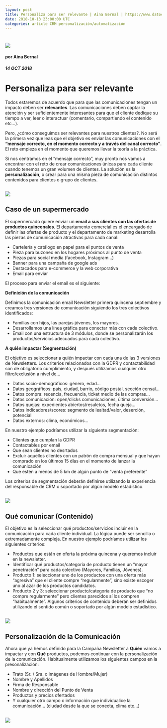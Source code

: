 ```yaml
---
layout: post
title: Personaliza para ser relevante | Aina Bernal | https://www.datocms-assets.com/7606/1538733109-personaliza.png
date: 2018-10-13 23:00:00 UTC
categories: article CRM personalización/automatización
---
```


# ![](https://www.datocms-assets.com/7606/1538733109-personaliza.png)

#### por Aina Bernal
##### 14 OCT 2018

# Personaliza para ser relevante

Todos estaremos de acuerdo que para que las comunicaciones tengan un impacto deben ser **relevantes**. Las comunicaciones deben captar la atención y ser suficientemente interesantes para que el cliente dedique su tiempo a ver, leer o interactuar (comentario, compartiendo el contenido etc…).

Pero, ¿cómo conseguimos ser relevantes para nuestros clientes?. No será la primera vez que leas que el objetivo es enviar las comunicaciones con el **“mensaje correcto, en el momento correcto y a través del canal correcto”**. El reto empieza en el momento que queremos llevar la teoría a la práctica.

Si nos centramos en el “mensaje correcto”, muy pronto nos vamos a encontrar con el reto de crear comunicaciones únicas para cada cliente cuando tenemos un gran volumen de clientes.
La solución es la **personalización**, o crear para una misma pieza de comunicación distintos contenidos para clientes o grupo de clientes.

## ![](https://www.datocms-assets.com/7606/1538735431-mensaje.png)

## Caso de un supermercado

El supermercado quiere enviar un **email a sus clientes con las ofertas de productos quincenales**.
El departamento comercial es el encargado de definir las ofertas de producto y el departamento de marketing desarrolla las piezas de comunicación atractivas para cada canal: 

* Cartelería y catálogo en papel para el puntos de venta
* Pieza para buzoneo en los hogares próximos al punto de venta
* Piezas para social media (facebook, Instagram…)
* Banner para una campaña de google ads
* Destacados para e-commerce y la web corporativa
* Email para enviar 

El proceso para enviar el email es el siguiente:

**Definición de la comunicación**

Definimos la comunicación email Newsletter primera quincena septiembre y creamos tres versiones de comunicación siguiendo los tres colectivos identificados:

* Familias con hijos, las parejas jóvenes, los mayores. 
* Desarrollamos una línea gráfica para conectar más con cada colectivo.
* Email con una estructura de 3 módulos, donde se personalizarán los productos/servicios adecuados para cada colectivo.

**A quién impactar (Segmentación)**

El objetivo es seleccionar a quién impactar con cada una de las 3 versiones de Newsletters. Los criterios relacionados con la GDPR y contactabilidad son de obligatorio cumplimiento, y después utilizamos cualquier otro filtro/exclusión a nivel de…

* Datos socio-demográficos: género, edad…
* Datos geográficos: país, ciudad, barrio, código postal, sección censal…
* Datos compra: recencia, frecuencia, ticket medio de las compras…
* Datos comunicación: open/clicks comunicaciones, última conversión…
* Datos quejas: expedientes abiertos/resuletos, fecha queja…
* Datos indicadores/scores: segmento de lealtad/valor, deserción, potencial
* Datos externos: clima, económicos…

En nuestro ejemplo podríamos utilizar la siguiente segmentación:
* Clientes que cumplan la GDPR
* Contactables por email
* Que sean clientes no desrtados
* Excluir aquellos clientes con un patrón de compra mensual y que hayan comprado en los últimos 15 días en el momento de lanzar la comunicación
* Que estén a menos de 5 km de algún punto de “venta preferente”

Los criterios de segmentación deberán definirse utilizando la experiencia del responsable de CRM o soportado por algún modelo estadístico.

## ![](https://www.datocms-assets.com/7606/1538740667-criterios-segmentacionsuper.png)

## Qué comunicar (Contenido)

El objetivo es la seleccionar qué productos/servicios incluir en la comunicación para cada cliente individual. La lógica puede ser sencilla o extremadamente compleja. 
En nuestro ejemplo podríamos utilizar los siguientes criterios:

* Productos que están en oferta la próxima quincena y queremos incluir en la newsletter.
* Identificar qué productos/categoría de producto tienen un “mayor penetración” para cada colectivo (Mayores, Familias, Jóvenes).
* Producto 1: seleccionar uno de los productos con una oferta más “agresiva” que el cliente compre “regularmente”, sino existe escoger uno al azar de los productos candidatos.
* Producto 2 y 3: seleccionar producto/categoría de producto que “no compre regularmente” pero clientes parecidos sí los compren “habitualmente”.
Algunos criterios de contenido deberán ser definidos utilizando el sentido común o soportado por algún modelo estadístico.

## ![](https://www.datocms-assets.com/7606/1538740665-logica-contenidos-super.png)

## Personalización de la Comunicación

Ahora que ya hemos definido para la Campaña Newsletter a **Quién** vamos a impactar y con **Qué** productos, podemos continuar con la personalización de la comunicación. Habitualmente utilizamos los siguientes campos en la presonalización:

* Trato (Sr. / Sra. o imágenes de Hombre/Mujer)
* Nombre y Apellidos
* Firma de Responsable
* Nombre y dirección del Punto de Venta
* Productos y precios ofertados
* Y cualquier otro campo o información que individualice la comunicación… (ciudad desde la que se conecta, clima etc…)

## ![](https://www.datocms-assets.com/7606/1538741607-templates-perso.png)
